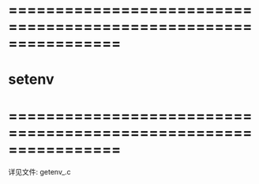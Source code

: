 
# ================================================================ #
#                  setenv 
# ================================================================ #

 详见文件: getenv_.c